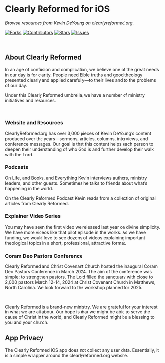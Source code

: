 # Clearly Reformed for iOS
*Browse resources from Kevin DeYoung on clearlyreformed.org.*

[![Forks](https://img.shields.io/github/forks/rocketbro/Clearly-Reformed-iOS)](https://github.com/rocketbro/Clearly-Reformed-iOS/network/members) [![Contributors](https://img.shields.io/github/contributors/rocketbro/Clearly-Reformed-iOS)](https://github.com/rocketbro/Clearly-Reformed-iOS/graphs/contributors) [![Stars](https://img.shields.io/github/stars/rocketbro/Clearly-Reformed-iOS)](https://github.com/rocketbro/Clearly-Reformed-iOS/stargazers) [![Issues](https://img.shields.io/github/issues/rocketbro/Clearly-Reformed-iOS)](https://github.com/rocketbro/Clearly-Reformed-iOS/issues)

<br>

## About Clearly Reformed
In an age of confusion and complication, we believe one of the great needs in our day is for clarity. People need Bible truths and good theology presented clearly and applied carefully—to their lives and to the problems of our day.

Under this Clearly Reformed umbrella, we have a number of ministry initiatives and resources.

<br>

### Website and Resources
ClearlyReformed.org has over 3,000 pieces of Kevin DeYoung’s content produced over the years—sermons, articles, columns, interviews, and conference messages. Our goal is that this content helps each person to deepen their understanding of who God is and further develop their walk with the Lord.

### Podcasts
On Life, and Books, and Everything Kevin interviews authors, ministry leaders, and other guests. Sometimes he talks to friends about what’s happening in the world.

On the Clearly Reformed Podcast Kevin reads from a collection of original articles from Clearly Reformed.

### Explainer Video Series
You may have seen the first video we released last year on divine simplicity. We have more videos like that pilot episode in the works. As we have funding, we would love to see dozens of videos explaining important theological topics in a short, professional, attractive format.

### Coram Deo Pastors Conference
Clearly Reformed and Christ Covenant Church hosted the inaugural Coram Deo Pastors Conference in March 2024. The aim of the conference was simple: to strengthen pastors. The Lord filled the sanctuary with close to 2,000 pastors March 12-14, 2024 at Christ Covenant Church in Matthews, North Carolina. We look forward to the workshop planned for 2025.

<br> 

Clearly Reformed is a brand-new ministry. We are grateful for your interest in what we are all about. Our hope is that we might be able to serve the cause of Christ in the world, and Clearly Reformed might be a blessing to you and your church.

## App Privacy
The Clearly Reformed iOS app does not collect any user data. Essentially, it is a simple wrapper around the clearlyreformed.org website.
